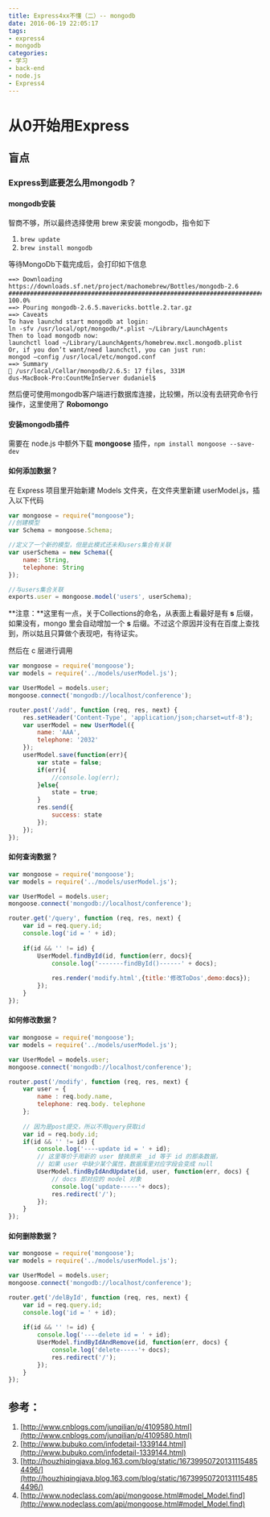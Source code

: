 ```yaml
---
title: Express4xx不懂（二）-- mongodb
date: 2016-06-19 22:05:17
tags:
- express4
- mongodb
categories: 
- 学习
- back-end
- node.js
- Express4
---
```


从0开始用Express
===

盲点
---

### Express到底要怎么用mongodb？  

#### mongodb安装

智商不够，所以最终选择使用 brew 来安装 mongodb，指令如下  

1. `brew update`  
2. `brew install mongodb`

等待MongoDb下载完成后，会打印如下信息  

<!--more-->

```
==> Downloading https://downloads.sf.net/project/machomebrew/Bottles/mongodb-2.6
######################################################################## 100.0%
==> Pouring mongodb-2.6.5.mavericks.bottle.2.tar.gz
==> Caveats
To have launchd start mongodb at login:
ln -sfv /usr/local/opt/mongodb/*.plist ~/Library/LaunchAgents
Then to load mongodb now:
launchctl load ~/Library/LaunchAgents/homebrew.mxcl.mongodb.plist
Or, if you don’t want/need launchctl, you can just run:
mongod —config /usr/local/etc/mongod.conf
==> Summary
🍺 /usr/local/Cellar/mongodb/2.6.5: 17 files, 331M
dus-MacBook-Pro:CountMeInServer dudaniel$
```

然后便可使用mongodb客户端进行数据库连接，比较懒，所以没有去研究命令行操作，这里使用了 **Robomongo**  

#### 安装mongodb插件

需要在 node.js 中额外下载 **mongoose** 插件，`npm install mongoose --save-dev`  

#### 如何添加数据？

在 Express 项目里开始新建 Models 文件夹，在文件夹里新建 userModel.js，插入以下代码    

``` javascript
var mongoose = require("mongoose");
//创建模型
var Schema = mongoose.Schema;

//定义了一个新的模型，但是此模式还未和users集合有关联
var userSchema = new Schema({
    name: String,
    telephone: String
});

//与users集合关联
exports.user = mongoose.model('users', userSchema);  
```

**注意：**这里有一点，关于Collections的命名，从表面上看最好是有 **s** 后缀，如果没有，mongo 里会自动增加一个 **s** 后缀。不过这个原因并没有在百度上查找到，所以姑且只算做个表现吧，有待证实。  

然后在 c 层进行调用  

``` javascript
var mongoose = require('mongoose');
var models = require('../models/userModel.js');

var UserModel = models.user;
mongoose.connect('mongodb://localhost/conference');

router.post('/add', function (req, res, next) {
    res.setHeader('Content-Type', 'application/json;charset=utf-8');
    var userModel = new UserModel({
        name: 'AAA',
        telephone: '2032'
    });
    userModel.save(function(err){
        var state = false;
        if(err){
            //console.log(err);
        }else{
            state = true;
        }
        res.send({
            success: state
        });
    });
});
```

#### 如何查询数据？

``` javascript
var mongoose = require('mongoose');
var models = require('../models/userModel.js');

var UserModel = models.user;
mongoose.connect('mongodb://localhost/conference');

router.get('/query', function (req, res, next) {
	var id = req.query.id;
	console.log('id = ' + id);
	
	if(id && '' != id) {
	    UserModel.findById(id, function(err, docs){
			console.log('-------findById()------' + docs);
			
			res.render('modify.html',{title:'修改ToDos',demo:docs});
		});
	}
});
```

#### 如何修改数据？

``` javascript
var mongoose = require('mongoose');
var models = require('../models/userModel.js');

var UserModel = models.user;
mongoose.connect('mongodb://localhost/conference');

router.post('/modify', function (req, res, next) {
    var user = {
		name : req.body.name,
		telephone: req.body. telephone
	};
	
	// 因为是post提交，所以不用query获取id
	var id = req.body.id; 
	if(id && '' != id) {
		console.log('----update id = ' + id);
		// 这里等价于用新的 user 替换原来 _id 等于 id 的那条数据，
		// 如果 user 中缺少某个属性，数据库里对应字段会变成 null 
		UserModel.findByIdAndUpdate(id, user, function(err, docs) {
			// docs 即对应的 model 对象
			console.log('update-----'+ docs);
			res.redirect('/');
		});
	}
});
```

#### 如何删除数据？

``` javascript
var mongoose = require('mongoose');
var models = require('../models/userModel.js');

var UserModel = models.user;
mongoose.connect('mongodb://localhost/conference');

router.get('/delById', function (req, res, next) {
    var id = req.query.id;
	console.log('id = ' + id);
	
	if(id && '' != id) {
		console.log('----delete id = ' + id);
		UserModel.findByIdAndRemove(id, function(err, docs) {
			console.log('delete-----'+ docs);
			res.redirect('/');
		});
	}
});
```

参考：
---

1. [http://www.cnblogs.com/junqilian/p/4109580.html](http://www.cnblogs.com/junqilian/p/4109580.html)  
2. [http://www.bubuko.com/infodetail-1339144.html](http://www.bubuko.com/infodetail-1339144.html)  
3. [http://houzhiqingjava.blog.163.com/blog/static/167399507201311154854496/](http://houzhiqingjava.blog.163.com/blog/static/167399507201311154854496/)  
4. [http://www.nodeclass.com/api/mongoose.html#model_Model.find](http://www.nodeclass.com/api/mongoose.html#model_Model.find)